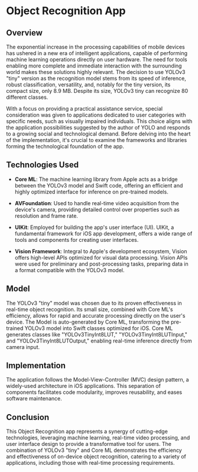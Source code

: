 # Object Recognition App

## Overview

The exponential increase in the processing capabilities of mobile devices has ushered in a new era of intelligent applications, capable of performing machine learning operations directly on user hardware. The need for tools enabling more complete and immediate interaction with the surrounding world makes these solutions highly relevant. The decision to use YOLOv3 "tiny" version as the recognition model stems from its speed of inference, robust classification, versatility, and, notably for the tiny version, its compact size, only 8.9 MB. Despite its size, YOLOv3 tiny can recognize 80 different classes.

With a focus on providing a practical assistance service, special consideration was given to applications dedicated to user categories with specific needs, such as visually impaired individuals. This choice aligns with the application possibilities suggested by the author of YOLO and responds to a growing social and technological demand. Before delving into the heart of the implementation, it's crucial to examine the frameworks and libraries forming the technological foundation of the app.

## Technologies Used

- **Core ML**: The machine learning library from Apple acts as a bridge between the YOLOv3 model and Swift code, offering an efficient and highly optimized interface for inference on pre-trained models.

- **AVFoundation**: Used to handle real-time video acquisition from the device's camera, providing detailed control over properties such as resolution and frame rate.

- **UIKit**: Employed for building the app's user interface (UI). UIKit, a fundamental framework for iOS app development, offers a wide range of tools and components for creating user interfaces.

- **Vision Framework**: Integral to Apple's development ecosystem, Vision offers high-level APIs optimized for visual data processing. Vision APIs were used for preliminary and post-processing tasks, preparing data in a format compatible with the YOLOv3 model.

## Model

The YOLOv3 "tiny" model was chosen due to its proven effectiveness in real-time object recognition. Its small size, combined with Core ML's efficiency, allows for rapid and accurate processing directly on the user's device.
The Model is auto-generated by Core ML, transforming the pre-trained YOLOv3 model into Swift classes optimized for iOS. Core ML generates classes like "YOLOv3TinyInt8LUT," "YOLOv3TinyInt8LUTInput," and "YOLOv3TinyInt8LUTOutput," enabling real-time inference directly from camera input.

## Implementation

The application follows the Model-View-Controller (MVC) design pattern, a widely-used architecture in iOS applications. This separation of components facilitates code modularity, improves reusability, and eases software maintenance.

## Conclusion

This Object Recognition app represents a synergy of cutting-edge technologies, leveraging machine learning, real-time video processing, and user interface design to provide a transformative tool for users. The combination of YOLOv3 "tiny" and Core ML demonstrates the efficiency and effectiveness of on-device object recognition, catering to a variety of applications, including those with real-time processing requirements.

